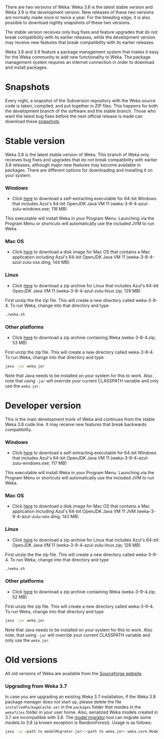 
There are two versions of Weka: Weka 3.8 is the latest stable version
and Weka 3.9 is the development version. New releases of these two versions
are normally made once or twice a year. For the bleeding edge, it is
also possible to download nightly snapshots of these two versions. 

The stable version receives only bug fixes and feature upgrades that
do not break compatibility with its earlier releases, while the
development version may receive new features that break compatibility
with its earlier releases.

Weka 3.8 and 3.9 feature a package management system that makes it
easy for the Weka community to add new functionality to Weka. The
package management system requires an internet connection in order to
download and install packages.

# Snapshots
              
Every night, a snapshot of the Subversion repository with the Weka
source code is taken, compiled, and put together in ZIP files. This
happens for both the development branch of the software and the stable
branch.  Those who want the latest bug fixes before the next official
release is made can download these
[snapshots](https://www.cs.waikato.ac.nz/~ml/weka/snapshots/weka_snapshots.html).

# Stable version

Weka 3.8 is the latest stable version of Weka. This branch of Weka
only receives bug fixes and upgrades that do not break compatibility
with earlier 3.8 releases, although major new features may become
available in packages.  There are different options for downloading
and installing it on your system:

### Windows

* Click
[here](https://downloads.sourceforge.net/weka/weka-3-8-4-azul-zulu-windows.exe)
to download a self-extracting executable for 64-bit Windows that
includes Azul's 64-bit OpenJDK Java VM 11 (weka-3-8-4-azul-zulu-windows.exe; 118 MB)

This executable will install Weka in your Program Menu. Launching via the Program
Menu or shortcuts will automatically use the included JVM to run Weka.

### Mac OS
                  
* Click
[here](https://downloads.sourceforge.net/weka/weka-3-8-4-azul-zulu-osx.dmg)
to download a disk image for Mac OS that contains a
Mac application including Azul's 64-bit OpenJDK Java VM 11
(weka-3-8-4-azul-zulu-osx.dmg; 144 MB)

### Linux

* Click
[here](https://downloads.sourceforge.net/weka/weka-3-8-4-azul-zulu-linux.zip)
to download a zip archive for Linux that includes Azul's 64-bit OpenJDK Java VM 11
(weka-3-8-4-azul-zulu-linux.zip; 129 MB)

First unzip the the zip file. This will create a new directory called
weka-3-8-4. To run Weka, change into that directory and type

``` bash
./weka.sh
```

### Other platforms

* Click [here](https://downloads.sourceforge.net/weka/weka-3-8-4.zip)
 to download a zip archive containing Weka (weka-3-8-4.zip; 53 MB)

First unzip the zip file. This will create a new directory called
weka-3-8-4. To run Weka, change into that directory and type

``` bash
java -jar weka.jar
```

Note that Java needs to be installed on your system for this to
work. Also note that using `-jar` will override your current
CLASSPATH variable and only use the `weka.jar`.

# Developer version

This is the main development trunk of Weka and continues from the stable Weka 3.8 code line. It
may receive new features that break backwards compatibility.

### Windows

* Click
[here](https://downloads.sourceforge.net/weka/weka-3-9-4-azul-zulu-windows.exe)
to download a self-extracting executable for 64-bit Windows that
includes Azul's 64-bit OpenJDK Java VM 11 (weka-3-9-4-azul-zulu-windows.exe; 117 MB)

This executable will install Weka in your Program Menu. Launching via the Program
Menu or shortcuts will automatically use the included JVM to run Weka.

### Mac OS
                  
* Click
[here](https://downloads.sourceforge.net/weka/weka-3-9-4-azul-zulu-osx.dmg)
to download a disk image for Mac OS that contains a
Mac application including Azul's 64-bit OpenJDK Java VM 11
JVM (weka-3-9-4-azul-zulu-osx.dmg; 143 MB)

### Linux

* Click
[here](https://downloads.sourceforge.net/weka/weka-3-9-4-azul-zulu-linux.zip)
to download a zip archive for Linux that includes Azul's 64-bit OpenJDK Java VM 11
(weka-3-9-4-azul-zulu-linux.zip; 128 MB)

First unzip the the zip file. This will create a new directory called
weka-3-9-4. To run Weka, change into that directory and type

``` bash
./weka.sh
```

### Other platforms

* Click [here](https://downloads.sourceforge.net/weka/weka-3-9-4.zip)
 to download a zip archive containing Weka (weka-3-9-4.zip; 52 MB)

First unzip the zip file. This will create a new directory called
weka-3-9-4. To run Weka, change into that directory and type

``` bash
java -jar weka.jar
```

Note that Java needs to be installed on your system for this to
work. Also note, that using `-jar` will override your current
CLASSPATH variable and only use the `weka.jar`.


# Old versions

All old versions of Weka are available from the [Sourceforge
website](https://sourceforge.net/projects/weka/files/).

### Upgrading from Weka 3.7

In case you are upgrading an existing Weka 3.7 installation, if the
Weka 3.8 package manager does not start up, please delete the file
`installedPackageCache.ser` in the `packages` folder that resides in
the `wekafiles` folder in your user home. Also, serialized Weka models
created in 3.7 are incompatible with 3.8. The [model
migrator](https://www.cs.waikato.ac.nz/~ml/weka/modelMigrator.jar)
tool can migrate some models to 3.8 (a known
exception is RandomForest). Usage is as follows:

``` bash 
java -cp <path to modelMigrator.jar>:<path to weka.jar> weka.core.ModelMigrator -i <path to old serialized weka mode> -o <upgraded model file name>
```
